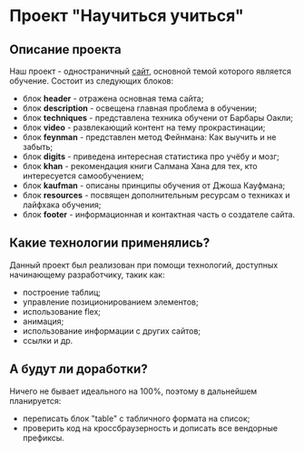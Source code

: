 # Проект "Научиться учиться"

## Описание проекта

Наш проект - одностраничный [сайт](https://in-the-garden.github.io/how-to-learn/), основной темой которого является обучение.
Состоит из следующих блоков:
  * блок **header** - отражена основная тема сайта;
  * блок **description** - освещена главная проблема в обучении;
  * блок **techniques** - представлена техника обучени от Барбары Оакли;
  * блок **video** - развлекающий контент на тему прокрастинации;
  * блок **feynman** - представлен метод Фейнмана: Как выучить и не забыть;
  * блок **digits** - приведена интересная статистика про учёбу и мозг;
  * блок **khan** - рекомендация книги Салмана Хана для тех, кто интересуется самообучением;
  * блок **kaufman** - описаны принципы обучения от Джоша Кауфмана;
  * блок **resources** - посвящен дополнительным ресурсам о техниках и лайфхака обучения;
  * блок **footer** - информационная и контактная часть о создателе сайта.

## Какие технологии применялись?

Данный проект был реализован при помощи технологий, доступных начинающему разработчику, такик как:
  * построение таблиц;
  * управление позиционированием элементов;
  * использование flex;
  * анимация;
  * использование информации с других сайтов;
  * ссылки и др.

## А будут ли доработки?

Ничего не бывает идеального на 100%, поэтому в дальнейшем планируется:
  * переписать блок "table" с табличного формата на список;
  * проверить код на кроссбраузерность и дописать все вендорные префиксы.
